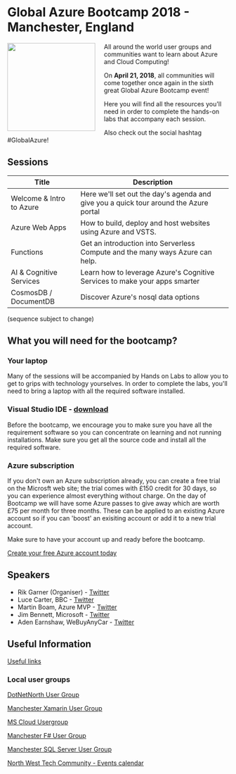 # Global Azure Bootcamp 2018 - Manchester, England

<img align="left" src="https://global.azurebootcamp.net/wp-content/uploads/2014/11/logo-2018-500x444-300x266.png" width="200" style="margin-right: 20px">

All around the world user groups and communities want to learn about Azure and Cloud Computing!

On **April 21, 2018**, all communities will come together once again in the sixth great Global Azure Bootcamp event!

Here you will find all the resources you'll need in order to complete the hands-on labs that accompany each session.

Also check out the social hashtag #GlobalAzure!

## Sessions 

Title | Description
------|------------
Welcome & Intro to Azure | Here we'll set out the day's agenda and give you a quick tour around the Azure portal
Azure Web Apps | How to build, deploy and host websites using Azure and VSTS.
Functions | Get an introduction into Serverless Compute and the many ways Azure can help.
AI & Cognitive Services | Learn how to leverage Azure's Cognitive Services to make your apps smarter
CosmosDB / DocumentDB | Discover Azure's nosql data options

(sequence subject to change)

## What you will need for the bootcamp?

### Your laptop

Many of the sessions will be accompanied by Hands on Labs to allow you to get to grips with technology yourselves. In order to complete the labs, you'll need to bring a laptop with all the required software installed.

### Visual Studio IDE - [download](https://www.visualstudio.com/vs/)

Before the bootcamp, we encourage you to make sure you have all the requirement software so you can concentrate on learning and not running installations.  Make sure you get all the source code and install all the required software.

### Azure subscription
If you don't own an Azure subscription already, you can create a free trial on the Microsft web site; the trial comes with £150 credit for 30 days, so you can experience almost everything without charge. 
On the day of Bootcamp we will have some Azure passes to give away which are worth £75 per month for three months. These can be applied to an existing Azure account so if you can 'boost' an exisiting account or add it to a new trial account.


Make sure to have your account up and ready before the bootcamp.

[Create your free Azure account today](https://azure.microsoft.com/en-us/free/)

## Speakers
* Rik Garner (Organiser) - [Twitter](https://twitter.com/RikGarner)
* Luce Carter, BBC - [Twitter](https://twitter.com/LuceCarter1)
* Martin Boam,  Azure MVP - [Twitter](https://twitter.com/martinboam)
* Jim Bennett, Microsoft - [Twitter](https://twitter.com/jimbobbennett)
* Aden Earnshaw, WeBuyAnyCar - [Twitter](https://twitter.com/AdenEarnshaw)


## Useful Information

[Useful links](Links.md)


### Local user groups
[DotNetNorth User Group](http://www.meetup.com/DotNetNorth)

[Manchester Xamarin User Group](http://www.meetup.com/Manchester-Xamarin-User-Group)

[MS Cloud Usergroup](http://www.meetup.com/mscloudug)

[Manchester F# User Group](http://www.meetup.com/Manchester-F-User-Group)

[Manchester SQL Server User Group](http://manssug.pass.org/)

[North West Tech Community - Events calendar](http://technw.uk/calendar)
